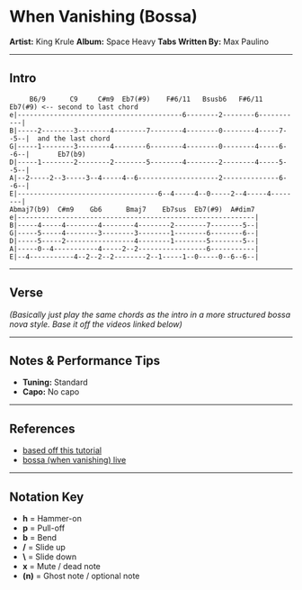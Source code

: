 # When Vanishing (Bossa)

**Artist:** King Krule
**Album:** Space Heavy
**Tabs Written By:** Max Paulino

---

## Intro

```plaintext
     B6/9      C9     C#m9  Eb7(#9)    F#6/11   Bsusb6   F#6/11  Eb7(#9) <-- second to last chord
e|-----------------------------------------6--------2--------6-----------|
B|-----2--------3--------4--------7--------4--------0--------4-----7--5--|  and the last chord 
G|-----1--------3--------4--------6--------4--------0--------4-----6--6--|       Eb7(b9)
D|-----1--------2--------2--------5--------4--------2--------4-----5--5--|
A|--2-----2--3-----3--4-----4--6--------------------2--------------6--6--|
E|-----------------------------------6--4-----4--0-----2--4-----4--------|
Abmaj7(b9)  C#m9    Gb6      Bmaj7    Eb7sus  Eb7(#9)  A#dim7
e|-----------------------------------------------------------|
B|-----4-----4--------4--------4--------2--------7--------5--|
G|-----5-----4--------3--------3--------1--------6--------6--|
D|-----5-----2-----------------4--------1--------5--------5--|
A|-----0--4-----------4-----2--2-----------------6-----------|
E|--4-----------4--2--2--2--------2--1-----1--0-----0--6--6--|
```
---

## Verse

*(Basically just play the same chords as the intro in a more structured bossa nova style.
Base it off the videos linked below)*

---

## Notes & Performance Tips

- **Tuning:** Standard
- **Capo:** No capo

---

## References

- [based off this tutorial](https://youtu.be/59OaZrcPBcg)
- [bossa (when vanishing) live](https://youtu.be/_KbQQ4Koa9Y)

---

## Notation Key

- **h** = Hammer-on  
- **p** = Pull-off  
- **b** = Bend  
- **/** = Slide up  
- **\\** = Slide down  
- **x** = Mute / dead note  
- **(n)** = Ghost note / optional note

```
